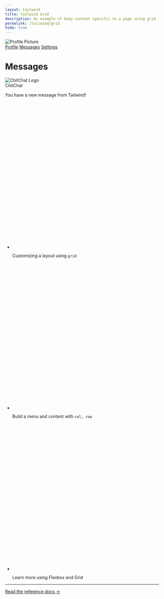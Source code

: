 ```yaml
---
layout: tailwind 
title: Tailwind Grid 
description: An example of body content specific to a page using grid
permalink: /tailwind/grid
hide: true
---
```


<!-- 
  Tailwind Grid Example with Menu and Main Content

  This file demonstrates the use of Tailwind CSS to create a responsive grid layout.
  The grid is defined with custom column and row sizes using `grid-cols-*` and `grid-rows-*`.
  It also includes dark mode support with `dark:*` classes for styling.

  Key Features:
  - A centered content block with a message and custom checkmarks.
  - Dynamic light and dark mode styling for text and background.
  - Decorative borders and background patterns using Tailwind's advanced utilities.

  Reference for Grid:
    grid-cols-[12rem_1fr]
    - 12rem: The first column has a fixed width of 12rem (192px).
    - 1fr: The second column takes up 1 fraction of the available space.

    grid-rows-[4rem_auto]
    - 4rem: The first row has a fixed height of 4rem (64px).
    - auto: The second row adjusts its height based on its content.

    col-start-2 row-start-1
    - Positions the title in the second column and first row of the grid.

    col-start-2 row-start-2
    - Positions the main content in the second column and second row of the grid.

  Note:
  - Use this as reference to build a grid structure, content, or styles to suit your needs.
-->
<div class="relative grid grid-cols-[12rem_1fr] grid-rows-[4rem_auto] bg-gray-300 dark:bg-gray-700 text-gray-800 dark:text-gray-200">
  <!-- Left Menu -->
  <div class="col-start-1 row-span-full bg-gray-200 dark:bg-gray-800 p-4 rounded-lg">
    <!-- Profile Picture -->
    <div class="flex justify-center mb-6">
      <img class="w-24 h-24 rounded-full border-4 border-gray-800 dark:border-gray-100" src="{{site.baseurl}}/images/logo.png" alt="Profile Picture" />
    </div>
    <!-- Navigation Links -->
    <nav class="space-y-4">
      <a href="#profile" class="block font-medium">Profile</a>
      <a href="#messages" class="block font-medium">Messages</a>
      <a href="#settings" class="block font-medium">Settings</a>
    </nav>
  </div>

  <!-- Title -->
  <div class="col-start-2 row-start-1 flex items-center justify-center bg-gray-200 dark:bg-gray-800 border-b border-gray-400 dark:border-gray-600">
    <h1 class="text-2xl font-bold text-gray-800 dark:text-gray-100">Messages</h1>
  </div>

  <!-- Main Content -->
  <div class="col-start-2 row-start-2 p-4">
    <div class="border rounded-lg">
      <div class="rounded-xl p-10 text-sm/7 text-gray-700 bg-gray-200 dark:bg-gray-950">
        <img class="size-12 shrink-0" src="{{site.baseurl}}/images/tailwind_logo.jpg" alt="ChitChat Logo" />
        <div class="text-xl font-medium text-bg-gray-950 dark:text-gray-700">ChitChat</div>
        <p class="text-gray-500 dark:text-gray-400">You have a new message from Tailwind!</p>
        <ul class="space-y-3">
          <li class="flex">
            <svg class="h-[1lh] w-5.5 shrink-0" viewBox="0 0 22 22" fill="none" stroke-linecap="square">
              <circle cx="11" cy="11" r="11" class="fill-sky-400/25" />
              <circle cx="11" cy="11" r="10.5" class="stroke-sky-400/25" />
              <path d="M8 11.5L10.5 14L14 8" class="stroke-sky-800 dark:stroke-sky-300" />
            </svg>
            <p class="ml-3">
              Customizing a layout using
              <code class="font-mono font-medium text-gray-100">grid</code>
            </p>
          </li>
          <li class="flex">
            <svg class="h-[1lh] w-5.5 shrink-0" viewBox="0 0 22 22" fill="none" stroke-linecap="square">
              <circle cx="11" cy="11" r="11" class="fill-sky-400/25" />
              <circle cx="11" cy="11" r="10.5" class="stroke-sky-400/25" />
              <path d="M8 11.5L10.5 14L14 8" class="stroke-sky-800 dark:stroke-sky-300" />
            </svg>
            <p class="ml-3">
              Build a menu and content with
              <code class="font-mono font-medium text-gray-100">col, row</code>
            </p>
          </li>
          <li class="flex">
            <svg class="h-[1lh] w-5.5 shrink-0" viewBox="0 0 22 22" fill="none" stroke-linecap="square">
              <circle cx="11" cy="11" r="11" class="fill-sky-400/25" />
              <circle cx="11" cy="11" r="10.5" class="stroke-sky-400/25" />
              <path d="M8 11.5L10.5 14L14 8" class="stroke-sky-800 dark:stroke-sky-300" />
            </svg>
            <p class="ml-3">Learn more using Flexbox and Grid</p>
          </li>
        </ul>
        <hr class="my-4 w-full border-gray-400 dark:border-gray-600" />
        <a href="https://tailwindcss.com/docs/flex-basis">Read the reference docs &rarr;</a>
      </div>
    </div>
  </div>
</div>
